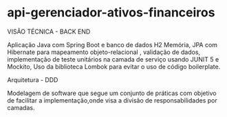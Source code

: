 # api-gerenciador-ativos-financeiros


VISÃO TÉCNICA - BACK END

Aplicação Java com Spring Boot e banco de dados H2 Memória, JPA com Hibernate para mapeamento objeto-relacional ,
validação de dados, implementação de teste unitários na camada de serviço usando JUNIT 5 e Mockito, Uso da biblioteca Lombok  para evitar 
o uso de 
código boilerplate.

Arquitetura - DDD

Modelagem de software que segue um conjunto de práticas com objetivo de facilitar a implementação,onde visa a divisão de responsabilidades por camadas.
